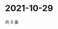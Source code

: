 # 2021-10-29

共 0 条

<!-- BEGIN WEIBO -->
<!-- 最后更新时间 Fri Oct 29 2021 10:26:41 GMT+0800 (China Standard Time) -->

<!-- END WEIBO -->
